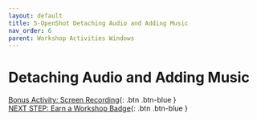 ```yaml
---
layout: default
title: 5-OpenShot Detaching Audio and Adding Music
nav_order: 6
parent: Workshop Activities Windows
---
```

# Detaching Audio and Adding Music

[Bonus Activity: Screen Recording](screen-recording.html){: .btn .btn-blue }<br>
[NEXT STEP: Earn a Workshop Badge](informal-credentials.html){: .btn .btn-blue }
